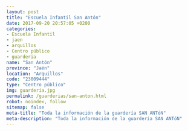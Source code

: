 ```yaml
---
layout: post
title: "Escuela Infantil San Antón"
date: 2017-09-20 20:57:05 +0200
categories:
- Escuela Infantil
- jaen
- arquillos
- Centro público
- guarderia
name: "San Antón"
province: "Jaén"
location: "Arquillos"
code: "23009444"
type: "Centro público"
img: guarderia.jpg
permalink: /guarderias/san-anton.html
robot: noindex, follow
sitemap: false
meta-title: "Toda la información de la guardería SAN ANTóN"
meta-description: "Toda la información de la guardería SAN ANTóN"
---
```


